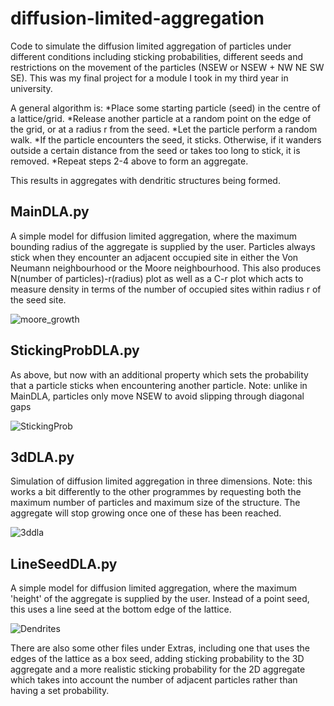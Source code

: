 # diffusion-limited-aggregation

Code to simulate the diffusion limited aggregation of particles under different conditions including sticking probabilities, different seeds and restrictions on the movement of the particles (NSEW or NSEW + NW NE SW SE). This was my final project for a module I took in my third year in university.

A general algorithm is:
*Place some starting particle (seed) in the centre of a lattice/grid.
*Release another particle at a random point on the edge of the grid, or at a radius r from the seed.
*Let the particle perform a random walk.
*If the particle encounters the seed, it sticks. Otherwise, if it wanders outside a certain distance from the seed or takes too long to stick, it is removed.
*Repeat steps 2-4 above to form an aggregate.

This results in aggregates with dendritic structures being formed.

MainDLA.py
------------------
A simple model for diffusion limited aggregation, where the maximum bounding radius of the aggregate is supplied by the user. Particles always stick when they encounter an adjacent occupied site in either the Von Neumann neighbourhood or the Moore neighbourhood. This also produces N(number of particles)-r(radius) plot as well as a C-r plot which acts to measure density in terms of the number of occupied sites within radius r of the seed site.

![moore_growth](https://user-images.githubusercontent.com/92552830/138931537-52f3d207-31b5-48ea-86bb-f5968670fadc.gif)

StickingProbDLA.py
-----------------
As above, but now with an additional property which sets the probability that a particle sticks when encountering another particle.
Note: unlike in MainDLA, particles only move NSEW to avoid slipping through diagonal gaps

![StickingProb](https://user-images.githubusercontent.com/92552830/138930618-3cbd14af-67f7-48ae-b209-bb022987e479.png)

3dDLA.py
----------------
Simulation of diffusion limited aggregation in three dimensions.
Note: this works a bit differently to the other programmes by requesting both
the maximum number of particles and maximum size of the structure. The aggregate will stop growing once one of these has been reached.

![3ddla](https://user-images.githubusercontent.com/92552830/138931228-5bb1c224-482e-4635-8a93-67ed5b1756cf.gif)

LineSeedDLA.py
-----------------
A simple model for diffusion limited aggregation, where the maximum 'height' of the aggregate is supplied by the user. Instead of a point seed, this uses a line seed at the bottom edge of the lattice.

![Dendrites](https://user-images.githubusercontent.com/92552830/138931662-c4543a5e-6bc6-4673-a05b-355214ceff04.png)


There are also some other files under Extras, including one that uses the edges of the lattice as a box seed, adding sticking probability to the 3D aggregate and a more realistic sticking probability for the 2D aggregate which takes into account the number of adjacent particles rather than having a set probability.
